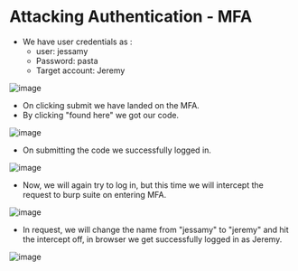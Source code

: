 # Attacking Authentication - MFA

- We have user credentials as :
  - user: jessamy
  - Password: pasta
  - Target account: Jeremy

![image](https://github.com/thesinghsec/WebVulnLab-Home_Lab/assets/126919241/66ad163a-0c44-4dee-b81d-2124fcd80324)

- On clicking submit we have landed on the MFA.
- By clicking "found here" we got our code.

![image](https://github.com/thesinghsec/WebVulnLab-Home_Lab/assets/126919241/960f7bbb-bf9a-48ac-846c-cfc8032ae84c)

- On submitting the code we successfully logged in.

![image](https://github.com/thesinghsec/WebVulnLab-Home_Lab/assets/126919241/a3e7b00b-433b-460c-b613-7ad1f06dd402)

- Now, we will again try to log in, but this time we will intercept the request to burp suite on entering MFA.

![image](https://github.com/thesinghsec/WebVulnLab-Home_Lab/assets/126919241/66b47b9e-aaf4-4855-b77d-618eb04bc362)

- In request, we will change the name from "jessamy" to "jeremy" and hit the intercept off, in browser we get successfully logged in as Jeremy.

![image](https://github.com/thesinghsec/WebVulnLab-Home_Lab/assets/126919241/b0ba2d29-940e-4f88-b051-0f73ed8d7d42)

